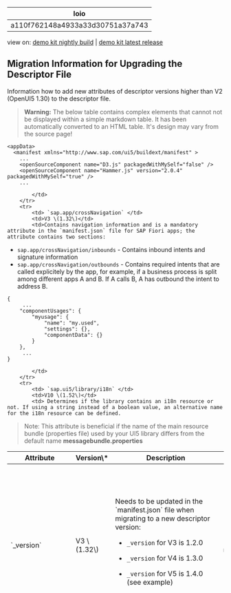 <!-- loioa110f762148a4933a33d30751a37a743 -->

| loio |
| -----|
| a110f762148a4933a33d30751a37a743 |

<div id="loio">

view on: [demo kit nightly build](https://openui5nightly.hana.ondemand.com/#/topic/a110f762148a4933a33d30751a37a743) | [demo kit latest release](https://openui5.hana.ondemand.com/#/topic/a110f762148a4933a33d30751a37a743)</div>

## Migration Information for Upgrading the Descriptor File

Information how to add new attributes of descriptor versions higher than V2 \(OpenUI5 1.30\) to the descriptor file.

 > **Warning:** The below table contains complex elements that cannot not be displayed within a simple markdown table. It has been automatically converted to an HTML table. It's design may vary from the source page!

<table>
	<thead>
		<tr>
			<th>Attribute</th>
			<th>Version\*</th>
			<th>Description</th>
			<th>Example</th>
		</tr>
	</thead>
	<tbody>
		<tr>
			<td> `_version` </td>
			<td>V3 \(1.32\)</td>
			<td>Needs to be updated in the `manifest.json` file when migrating to a new descriptor version:

 -   `_version` for V3 is 1.2.0
 -   `_version` for V4 is 1.3.0

 -   `_version` for V5 is 1.4.0 \(see example\)
			</td>
			<td> 

```
{
    "_version": "1.4.0",
    "sap.app": {
        ...
```
			</td>
		</tr>
		<tr>
			<td> `sap.app/crossNavigation` </td>
			<td>V3 \(1.32\)</td>
			<td>Contains navigation information and is a mandatory attribute in the `manifest.json` file for SAP Fiori apps; the attribute contains two sections:

 -   `sap.app/crossNavigation/inbounds` - Contains inbound intents and signature information
 -   `sap.app/crossNavigation/outbounds` - Contains required intents that are called explicitely by the app, for example, if a business process is split among different apps A and B. If A calls B, A has outbound the intent to address B.
			</td>
		</tr>
		<tr>
			<td> `sap.app/subTitle` </td>
			<td>V4 \(1.34\)</td>
			<td>Added to the `manifest.json` file by using the `{{...}}` syntax

 > Note:
 > Text symbols must be part of the properties file which is defined in `sap.app/i18n` \(default `"i18n/i18n.properties"`\).
			</td>
			<td> 

```
"sap.app": {
    "_version": "1.3.0",
    ...
    "title": "{{title}}",
    "subTitle": "{{subtitle}}",
```
			</td>
		</tr>
		<tr>
			<td> `sap.app/crossNavigation/inbounds/<inboundname>/subTitle` </td>
			<td>V4 \(1.34\)</td>
			<td>Used to overwrite the `subTitle` attribute per inbound; use the `{{...}}` syntax to add the attribute to the `manifest.json` file

 > Note:
 > Text symbols must be part of the properties file which is defined in `sap.app/i18n` \(default `"i18n/i18n.properties"`\).
			</td>
			<td> 

```
"sap.app": {
    "_version": "1.3.0",
    ...
    "crossNavigation": {
        "inbounds": {
            "contactCreate":
                {
                    "semanticObject": "Contact",
                    "action": "create",
                    "icon": "sap-icon://add-contact",
                    "title": "{{title}}",
                    "subTitle": "{{subtitleOther}}",
```
			</td>
		</tr>
		<tr>
			<td> `sap.ui/fullWidth` </td>
			<td>V4 \(1.34\)</td>
```

 |
| `sap.ui5/routing/config/async` |V4 \(1.34\)|General setting for routing that indicates how the views are loaded; if set to `true`, the views are loaded asynchronously \(default is `false`\) For performance reasons, we recommend to always use the `async` setting. This recommendation implies that you have followed the OpenUI5 programming model in general and do *HIGHLIGHT START*not*HIGHLIGHT END* rely on any sync-execution depending event-orders.| ```
"sap.ui5": {
   "_version": "1.2.0",
   ...
    "routing": {
        "config": {
            "viewType": "XML",
            "async": true
        ...
        },
        ...
```
			<td>If `dependencies/components/<componentname>/lazy` and `dependencies/libs/<libname>/lazy` are set to `true`, the attribute indicates in an SAP Fiori app that a dependency shall be lazy loaded \(default is `false`\), see the example for `manifest.json` for the SAP Fiori app.</td>
			<td>Example for `manifest.json` for the SAP Fiori app: 

```
"sap.ui5": {
   "_version": "1.2.0",
   ...
   "dependencies": {
        "minUI5Version": "1.34.0",
        "libs": {
            "sap.m": {
                "minVersion": "1.34.0"
            },
            "sap.ui.commons": {
                "minVersion": "1.34.0",
                "lazy": true
            }
        },
        "components": {
            "sap.ui.app.other": {
                "minVersion": "1.1.0"
                "lazy": true
            }
        }
    },
```
			</td>
		</tr>
		<tr>
			<td> `sap.ui5/routing/config/async` </td>
			<td>V4 \(1.34\)</td>
			<td>General setting for routing that indicates how the views are loaded; if set to `true`, the views are loaded asynchronously \(default is `false`\) For performance reasons, we recommend to always use the `async` setting. This recommendation implies that you have followed the OpenUI5 programming model in general and do **not** rely on any sync-execution depending event-orders.</td>
			<td> 

```
"sap.ui5": {
   "_version": "1.2.0",
   ...
    "routing": {
        "config": {
            "viewType": "XML",
            "async": true
        ...
        },
        ...
```
			</td>
		</tr>
		<tr>
			<td> `sap.ui5/models/preload` </td>
			<td>V5 \(1.38\)</td>
			<td>Defines whether or not the model is initialized \(preloaded\) before the component instance is created and while loading the component preload and its dependencies</td>
			<td> 

```
"equipment": { 
    "preload": true,
    "dataSource": "equipment",
     ...
}
```

 |
| `sap.ui5/library/i18n` |V10 \(1.52\)| Determines if the library contains an i18n resource or not. If using a string instead of a boolean value, an alternative name for the i18n resource can be defined.

> Note:
> This attribute is beneficial if the name of the main resource bundle \(properties file\) used by your UI5 library differs from the default name *HIGHLIGHT START*messagebundle.properties*HIGHLIGHT END*
> 
> 

 | ```
{
	...,
	"routes": [{
		"pattern": "product/{id}/parts",
		"name": "ProductParts",
			"target": ["product", "productParts"],
		"titleTarget": "productParts"

	}],
	"targets": {
		"product": {
			"viewPath": "shop.products",
			"viewName": "Product",
			"title": "Product"
		},
		"productParts": {
			"viewPath": "shop.products",
			"viewName": "Product",
			"title": "Product Parts"
		}
	},
	...
}
```
			</td>
		</tr>
		<tr>
			<td> `sap.ui5/componentUsages` </td>
			<td>V8 \(1.48\)</td>
			<td>Specifies the used components with the a unique key/alias. Contains the following:

 -   `name`: Mandatory name of the reuse component
 -   `settings`: Settings of the component

 -   `componentData`: Component data of the component

 -   `lazy`: Indicates whether the component usage should be lazily loaded. Default value: `true`
			</td>
			<td> For more information see:[Using and Nesting Components](Using_and_Nesting_Components_346599f.md) </td>
 

```
{
     ...
	"componentUsages": {
		"myusage": {
			"name": "my.used",
			"settings": {},
			"componentData": {}
		}
	},
     ...
}
```
			</td>
		</tr>
		<tr>
			<td> `sap.ui5/library/i18n` </td>
			<td>V10 \(1.52\)</td>
			<td> Determines if the library contains an i18n resource or not. If using a string instead of a boolean value, an alternative name for the i18n resource can be defined.
 > Note:
 > This attribute is beneficial if the name of the main resource bundle \(properties file\) used by your UI5 library differs from the default name **messagebundle.properties**
			</td>
			<td> 

```
{
   ...
   "library": {
      "i18n": true
   },
   ...
}
```
			</td>
		</tr>
		<tr>
			<td> `sap.ui5/models/<modelName>/settings/enhanceWith` </td>
			<td>V12 \(1.56\)</td>
			<td>The attribute `enhanceWith` can be specified with `bundleUrl`, `bundleUrlRelativeTo` \(either component \(default\) or manifest\) or `bundleName` to provide a list of additional resource bundle configurations to enhance the resource model with. Additional attributes can be found in [Terminologies](Terminologies_eba8d25.md).</td>
			<td> 

```
{
   ...
   "models": {
      "i18n": {
          "type": "sap.ui.model.resource.ResourceModel",
          "uri": "i18n/i18n.properties",
          "settings": {
             "enhanceWith": [{
                "bundleUrl": "i18n/i18n.properties",
                "bundleUrlRelativeTo": "manifest"
             }]
          }
      },
      ...
   },
   ...
}
```
			</td>
		</tr>
		<tr>
			<td> `sap.ui5/routing/routes/targets/attachment/usage` `sap.ui5/routing/propagateTitle` </td>
			<td>V16 \(1.66\)</td>
			<td>A component can be configured as a routing target by defining it in the `componentUsages` section and providing its key to a target via the `usage` property. The `propagateTitle` property can be set to forward title information from a nested component to the router in the root component.</td>
			<td> 

```
{
   ...
   "componentUsages": {
      "myreuse": {
         "name": "reuse.component",
         "settings": {},
         "componentData": {},
         "lazy": false
         }
      },
   "routing": {
      "config": {
      ...
      },
      "routes": [{
         "name": "home",
         "pattern": "",
         "target": {
            "name": "attachment",
            "prefix": "atch",
            "propagateTitle": true     
         }
      }],
      "targets": {
         "attachment": {
            "type": "Component",
            "usage": "myreuse",
            "options": {
               // optional
               // define the additional parameter for
               // instantiating the component instance
            },
            "containerOptions": {
               // optional
               // define the additional parameter for
               // instantiating the component container
               // which enables the component to be rendered
               // in the parent control
            },
            "controlId": "page",
            "controlAggregation": "content"
         }
      }
   }
   ...
}
```
			</td>
		</tr>
		<tr>
			<td> `sap.ui5/models/<modelName>/settings/supportedLocales</td>
			<td>fallbackLocale</td>
			<td>terminologies` </td>
			<td>V22 \(1.77\)</td>
			<td>The `supportedLocales` and `fallbackLocale` settings can be specified with a list of supported locales and a fallback locale to define a language fallback chain and optimize the loading performance of resource bundles. Additional resource bundles can be made available by defining `terminologies`.</td>
			<td> 

```
{
   ...
   "models": {
      "i18n": {
         "type": "sap.ui.model.resource.ResourceModel",
         "settings": {
            "bundleName": "myapp.i18n.i18n",
            "supportedLocales": ["de", "en"],
            "fallbackLocale": "de",
            "terminologies": {
               "sports": {
                  "bundleUrl": "i18n/terminologies/sports/i18n.terminologies.sports.properties",
                  "bundleUrlRelativeTo": "manifest",
                  "supportedLocales": ["en", "de"]
               },
               "travel": {
                  "bundleUrl": "i18n/terminologies/travel/i18n.terminologies.travel.properties",
                  "bundleUrlRelativeTo": "manifest",
                  "supportedLocales": ["en", "de"]
               },
               "services": {
                  "bundleUrl": "i18n/terminologies/services/i18n.terminologies.services.properties",
                  "bundleUrlRelativeTo": "manifest",
                  "supportedLocales": ["en", "de"]
               }
            }
         }
      }
   }
   ...
}
```
			</td>
		</tr>
	</tbody>
</table>

\* Available as of descriptor version \(OpenUI5 version\)

 > **Warning:** The below table contains complex elements that cannot not be displayed within a simple markdown table. It has been automatically converted to an HTML table. It's design may vary from the source page!

<table>
	<thead>
		<tr>
			<th>Attribute</th>
			<th>Version\*</th>
			<th>Description</th>
			<th>Example</th>
		</tr>
	</thead>
	<tbody>
		<tr>
			<td> `_version` </td>
```

 |
| `sap.app/openSourceComponents` for SAP Fiori apps|V3 \(1.32\)|Mandatory for SAP Fiori apps using open source libs directly; it is *HIGHLIGHT START*not*HIGHLIGHT END* mandatory when they are used via OpenUI5 encapsulation In the `manifest.json` file, enter for each directly used open source library a separate `openSourceComponent` tag with the following information: -   `name` - Name of the open source component as appears on the web

-   `version` - Must be filled, if part of the app; if part of the OpenUI5 dist layer, the attribute can remain empty

-   `packagedWithMySelf` - Indicates whether it is part of the app \(`true`\), or not \(`false`\)


 | ```
{
    "_version": "1.4.0",
    "sap.app": {
        ...
```
			</td>
		</tr>
		<tr>
			<td> `sap.app/openSourceComponents` for SAP Fiori apps</td>
			<td>V3 \(1.32\)</td>
			<td>Mandatory for SAP Fiori apps using open source libs directly; it is **not** mandatory when they are used via OpenUI5 encapsulation In the `manifest.json` file, enter for each directly used open source library a separate `openSourceComponent` tag with the following information:

 -   `name` - Name of the open source component as appears on the web
 -   `version` - Must be filled, if part of the app; if part of the OpenUI5 dist layer, the attribute can remain empty

 -   `packagedWithMySelf` - Indicates whether it is part of the app \(`true`\), or not \(`false`\)
			</td>
```

 |
| `sap.app/openSourceComponents` for SAP Fiori libraries|V3 \(1.32\)|Mandatory for SAP Fiori apps using open source libs directly; it is *HIGHLIGHT START*not*HIGHLIGHT END* mandatory when they are used via OpenUI5 encapsulation In the `.library` file of your SAP Fiori lib, enter for each directly used open source library a separate `openSourceComponent` tag with the following information: -   `name` - Name of the open source component as appears on the web

-   `version` - Must be filled, if part of the app; if part of the OpenUI5 dist layer, the attribute can remain empty

-   `packagedWithMySelf` - Indicates whether it is part of the app \(`true`\), or not \(`false`\)


 Open source component inside a component of an SAP Fiori library: If your SAP Fiori library contains a component that directly uses open source libraries, maintain the `sap.app/openSourceComponents` attribute in the `manifest.json` file as described above.| ```
<appData>
  <manifest xmlns="http://www.sap.com/ui5/buildext/manifest" >
    ... 
    <openSourceComponent name="D3.js" packagedWithMySelf="false" />
    <openSourceComponent name="Hammer.js" version="2.0.4" packagedWithMySelf="true" />
    ...
```
            ...
        ],
```
			</td>
		</tr>
		<tr>
			<td> `sap.app/openSourceComponents` for SAP Fiori libraries</td>
			<td>V3 \(1.32\)</td>
			<td>Mandatory for SAP Fiori apps using open source libs directly; it is **not** mandatory when they are used via OpenUI5 encapsulation In the `.library` file of your SAP Fiori lib, enter for each directly used open source library a separate `openSourceComponent` tag with the following information:

 -   `name` - Name of the open source component as appears on the web
 -   `version` - Must be filled, if part of the app; if part of the OpenUI5 dist layer, the attribute can remain empty

 -   `packagedWithMySelf` - Indicates whether it is part of the app \(`true`\), or not \(`false`\)
			</td>
			<td> Open source component inside a component of an SAP Fiori library: If your SAP Fiori library contains a component that directly uses open source libraries, maintain the `sap.app/openSourceComponents` attribute in the `manifest.json` file as described above.</td>
 

```
<appData>
  <manifest xmlns="http://www.sap.com/ui5/buildext/manifest" >
    ... 
    <openSourceComponent name="D3.js" packagedWithMySelf="false" />
    <openSourceComponent name="Hammer.js" version="2.0.4" packagedWithMySelf="true" />
    ...
```
			</td>
		</tr>
		<tr>
			<td> `sap.app/crossNavigation` </td>
			<td>V3 \(1.32\)</td>
			<td>Contains navigation information and is a mandatory attribute in the `manifest.json` file for SAP Fiori apps; the attribute contains two sections:

 -   `sap.app/crossNavigation/inbounds` - Contains inbound intents and signature information
 -   `sap.app/crossNavigation/outbounds` - Contains required intents that are called explicitely by the app, for example, if a business process is split among different apps A and B. If A calls B, A has outbound the intent to address B.
			</td>
		</tr>
		<tr>
			<td> `sap.app/subTitle` </td>
			<td>V4 \(1.34\)</td>
			<td>Added to the `manifest.json` file by using the `{{...}}` syntax

 > Note:
 > Text symbols must be part of the properties file which is defined in `sap.app/i18n` \(default `"i18n/i18n.properties"`\).
			</td>
			<td> 

```
"sap.app": {
    "_version": "1.3.0",
    ...
    "title": "{{title}}",
    "subTitle": "{{subtitle}}",
```
			</td>
		</tr>
		<tr>
			<td> `sap.app/crossNavigation/inbounds/<inboundname>/subTitle` </td>
			<td>V4 \(1.34\)</td>
			<td>Used to overwrite the `subTitle` attribute per inbound; use the `{{...}}` syntax to add the attribute to the `manifest.json` file

 > Note:
 > Text symbols must be part of the properties file which is defined in `sap.app/i18n` \(default `"i18n/i18n.properties"`\).
			</td>
			<td> 

```
"sap.app": {
    "_version": "1.3.0",
    ...
    "crossNavigation": {
        "inbounds": {
            "contactCreate":
                {
```

 |
| `sap.ui5/routing/config/async` |V4 \(1.34\)|General setting for routing that indicates how the views are loaded; if set to `true`, the views are loaded asynchronously \(default is `false`\) For performance reasons, we recommend to always use the `async` setting. This recommendation implies that you have followed the OpenUI5 programming model in general and do *HIGHLIGHT START*not*HIGHLIGHT END* rely on any sync-execution depending event-orders.| ```
"sap.ui5": {
   "_version": "1.2.0",
   ...
    "routing": {
        "config": {
            "viewType": "XML",
            "async": true
        ...
        },
        ...
```
"sap.ui": {
    "_version": "1.3.0",
    "technology": "UI5",
    ...
    "fullWidth": true
```
			</td>
		</tr>
		<tr>
			<td> `sap.ui5/dependencies/components/<componentname>/lazy` and `dependencies/libs/<libname>/lazy` </td>
			<td>V4 \(1.34\)</td>
			<td>If `dependencies/components/<componentname>/lazy` and `dependencies/libs/<libname>/lazy` are set to `true`, the attribute indicates in an SAP Fiori app that a dependency shall be lazy loaded \(default is `false`\), see the example for `manifest.json` for the SAP Fiori app.</td>
			<td>Example for `manifest.json` for the SAP Fiori app: 

```
"sap.ui5": {
   "_version": "1.2.0",
   ...
   "dependencies": {
        "minUI5Version": "1.34.0",
        "libs": {
            "sap.m": {
                "minVersion": "1.34.0"
            },
            "sap.ui.commons": {
                "minVersion": "1.34.0",
                "lazy": true
            }
        },
        "components": {
            "sap.ui.app.other": {
                "minVersion": "1.1.0"
                "lazy": true
            }
        }
    },
```
			</td>
		</tr>
		<tr>
			<td> `sap.ui5/routing/config/async` </td>
			<td>V4 \(1.34\)</td>
			<td>General setting for routing that indicates how the views are loaded; if set to `true`, the views are loaded asynchronously \(default is `false`\) For performance reasons, we recommend to always use the `async` setting. This recommendation implies that you have followed the OpenUI5 programming model in general and do **not** rely on any sync-execution depending event-orders.</td>
			<td> 

```
"sap.ui5": {
   "_version": "1.2.0",
   ...
    "routing": {
        "config": {
            "viewType": "XML",
            "async": true
        ...
        },
        ...
```
			</td>
		</tr>
		<tr>
```

 |
| `sap.ui5/library/i18n` |V10 \(1.52\)| Determines if the library contains an i18n resource or not. If using a string instead of a boolean value, an alternative name for the i18n resource can be defined.

> Note:
> This attribute is beneficial if the name of the main resource bundle \(properties file\) used by your UI5 library differs from the default name *HIGHLIGHT START*messagebundle.properties*HIGHLIGHT END*
> 
> 

 | ```

```
			</td>
		</tr>
		<tr>
			<td> `sap.ui5/routing/routes/target` </td>
			<td>V6 \(1.42\)</td>
			<td>Allows to define titles declaratively in the configuration \(`title` under `targets/<target>` and `titleTarget` under `routes/<route>`\), see [Routing and Navigation](Routing_and_Navigation_3d18f20.md) </td>
			<td> 

```
{
	...,
	"routes": [{
		"pattern": "product/{id}/parts",
		"name": "ProductParts",
			"target": ["product", "productParts"],
		"titleTarget": "productParts"

	}],
	"targets": {
		"product": {
			"viewPath": "shop.products",
			"viewName": "Product",
			"title": "Product"
		},
		"productParts": {
			"viewPath": "shop.products",
			"viewName": "Product",
			"title": "Product Parts"
		}
	},
	...
}
```
			</td>
		</tr>
		<tr>
			<td> `sap.ui5/componentUsages` </td>
			<td>V8 \(1.48\)</td>
			<td>Specifies the used components with the a unique key/alias. Contains the following:

 -   `name`: Mandatory name of the reuse component
 -   `settings`: Settings of the component

 -   `componentData`: Component data of the component

 -   `lazy`: Indicates whether the component usage should be lazily loaded. Default value: `true`
			</td>
			<td> For more information see:[Using and Nesting Components](Using_and_Nesting_Components_346599f.md) </td>
 

```
{
     ...
	"componentUsages": {
		"myusage": {
			"name": "my.used",
			"settings": {},
			"componentData": {}
		}
	},
     ...
}
```
			</td>
		</tr>
		<tr>
			<td> `sap.ui5/library/i18n` </td>
			<td>V10 \(1.52\)</td>
			<td> Determines if the library contains an i18n resource or not. If using a string instead of a boolean value, an alternative name for the i18n resource can be defined.
 > Note:
 > This attribute is beneficial if the name of the main resource bundle \(properties file\) used by your UI5 library differs from the default name **messagebundle.properties**
			</td>
			<td> 

```
{
   ...
   "library": {
      "i18n": true
   },
   ...
}
```
			</td>
		</tr>
		<tr>
			<td> `sap.ui5/models/<modelName>/settings/enhanceWith` </td>
			<td>V12 \(1.56\)</td>
			<td>The attribute `enhanceWith` can be specified with `bundleUrl`, `bundleUrlRelativeTo` \(either component \(default\) or manifest\) or `bundleName` to provide a list of additional resource bundle configurations to enhance the resource model with. Additional attributes can be found in [Terminologies](Terminologies_eba8d25.md).</td>
			<td> 

```
{
   ...
   "models": {
      "i18n": {
          "type": "sap.ui.model.resource.ResourceModel",
          "uri": "i18n/i18n.properties",
          "settings": {
             "enhanceWith": [{
                "bundleUrl": "i18n/i18n.properties",
                "bundleUrlRelativeTo": "manifest"
             }]
          }
      },
      ...
   },
   ...
}
```
			</td>
		</tr>
		<tr>
			<td> `sap.ui5/routing/routes/targets/attachment/usage` `sap.ui5/routing/propagateTitle` </td>
			<td>V16 \(1.66\)</td>
			<td>A component can be configured as a routing target by defining it in the `componentUsages` section and providing its key to a target via the `usage` property. The `propagateTitle` property can be set to forward title information from a nested component to the router in the root component.</td>
			<td> 

```
{
   ...
   "componentUsages": {
      "myreuse": {
         "name": "reuse.component",
         "settings": {},
         "componentData": {},
         "lazy": false
         }
      },
   "routing": {
      "config": {
      ...
      },
      "routes": [{
         "name": "home",
         "pattern": "",
         "target": {
            "name": "attachment",
            "prefix": "atch",
            "propagateTitle": true     
         }
      }],
      "targets": {
         "attachment": {
            "type": "Component",
            "usage": "myreuse",
            "options": {
               // optional
               // define the additional parameter for
               // instantiating the component instance
            },
            "containerOptions": {
               // optional
               // define the additional parameter for
               // instantiating the component container
               // which enables the component to be rendered
               // in the parent control
            },
            "controlId": "page",
            "controlAggregation": "content"
         }
      }
   }
   ...
}
```
			</td>
		</tr>
		<tr>
			<td> `sap.ui5/models/<modelName>/settings/supportedLocales</td>
			<td>fallbackLocale</td>
			<td>terminologies` </td>
			<td>V22 \(1.77\)</td>
			<td>The `supportedLocales` and `fallbackLocale` settings can be specified with a list of supported locales and a fallback locale to define a language fallback chain and optimize the loading performance of resource bundles. Additional resource bundles can be made available by defining `terminologies`.</td>
			<td> 

```
{
   ...
   "models": {
      "i18n": {
         "type": "sap.ui.model.resource.ResourceModel",
         "settings": {
            "bundleName": "myapp.i18n.i18n",
            "supportedLocales": ["de", "en"],
            "fallbackLocale": "de",
            "terminologies": {
               "sports": {
                  "bundleUrl": "i18n/terminologies/sports/i18n.terminologies.sports.properties",
                  "bundleUrlRelativeTo": "manifest",
                  "supportedLocales": ["en", "de"]
               },
               "travel": {
                  "bundleUrl": "i18n/terminologies/travel/i18n.terminologies.travel.properties",
                  "bundleUrlRelativeTo": "manifest",
                  "supportedLocales": ["en", "de"]
               },
               "services": {
                  "bundleUrl": "i18n/terminologies/services/i18n.terminologies.services.properties",
                  "bundleUrlRelativeTo": "manifest",
                  "supportedLocales": ["en", "de"]
               }
            }
         }
      }
   }
   ...
}
```
			</td>
		</tr>
	</tbody>
</table>

